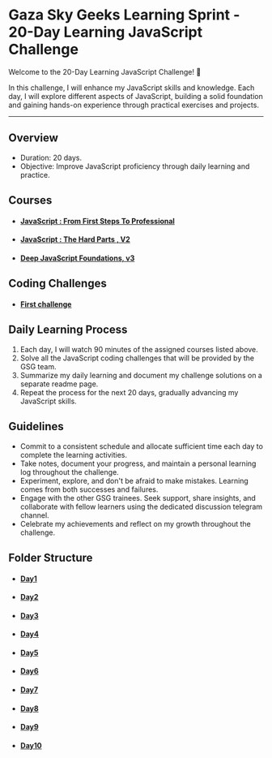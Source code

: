 # Gaza Sky Geeks Learning Sprint - 20-Day Learning JavaScript Challenge

 Welcome to the 20-Day Learning JavaScript Challenge! 🚀

In this challenge, I will enhance my JavaScript skills and knowledge. Each day, I will explore different aspects of JavaScript, building a solid foundation and gaining hands-on experience through practical exercises and projects.

---

## Overview

- Duration: 20 days.
- Objective: Improve JavaScript proficiency through daily learning and practice.

## Courses

- #### [JavaScript : From First Steps To Professional](https://frontendmasters.com/courses/javascript-first-steps/)
- #### [JavaScript : The Hard Parts , V2](https://frontendmasters.com/courses/javascript-hard-parts-v2/)
- #### [Deep JavaScript Foundations, v3](https://frontendmasters.com/courses/deep-javascript-v3/)

## Coding Challenges
- #### [First challenge](https://www.freecodecamp.org/learn/javascript-algorithms-and-data-structures/basic-algorithm-scripting/convert-celsius-to-fahrenheit)

## Daily Learning Process
1. Each day, I will watch 90 minutes of the assigned courses listed above.
2. Solve all the JavaScript coding challenges that will be provided by the GSG team.
3. Summarize my daily learning and document my challenge solutions on a separate readme page.
4. Repeat the process for the next 20 days, gradually advancing my JavaScript skills.

## Guidelines
- Commit to a consistent schedule and allocate sufficient time each day to complete the learning activities.
- Take notes, document your progress, and maintain a personal learning log throughout the challenge.
- Experiment, explore, and don't be afraid to make mistakes. Learning comes from both successes and failures.
- Engage with the other GSG trainees. Seek support, share insights, and collaborate with fellow learners using the dedicated discussion telegram channel.
- Celebrate my achievements and reflect on my growth throughout the challenge.

## Folder Structure
- #### [Day1](https://github.com/aya-soghayyer/Mastering-JavaScript-in-20-Days/blob/03222c7efb7ee1600e5db37d106867b9d32229f6/day1.md)
- #### [Day2](https://github.com/aya-soghayyer/Mastering-JavaScript-in-20-Days/blob/main/Day2.md)
- #### [Day3](https://github.com/aya-soghayyer/Mastering-JavaScript-in-20-Days/blob/main/Day3.md)
- #### [Day4](https://github.com/aya-soghayyer/Mastering-JavaScript-in-20-Days/blob/main/Day4.md)
- #### [Day5](https://github.com/aya-soghayyer/Mastering-JavaScript-in-20-Days/blob/03222c7efb7ee1600e5db37d106867b9d32229f6/day1.md)
- #### [Day6](https://github.com/aya-soghayyer/Mastering-JavaScript-in-20-Days/blob/03222c7efb7ee1600e5db37d106867b9d32229f6/day1.md)
- #### [Day7](https://github.com/aya-soghayyer/Mastering-JavaScript-in-20-Days/blob/03222c7efb7ee1600e5db37d106867b9d32229f6/day1.md)
- #### [Day8](https://github.com/aya-soghayyer/Mastering-JavaScript-in-20-Days/blob/03222c7efb7ee1600e5db37d106867b9d32229f6/day1.md)
- #### [Day9](https://github.com/aya-soghayyer/Mastering-JavaScript-in-20-Days/blob/03222c7efb7ee1600e5db37d106867b9d32229f6/day1.md)
- #### [Day10](https://github.com/aya-soghayyer/Mastering-JavaScript-in-20-Days/blob/03222c7efb7ee1600e5db37d106867b9d32229f6/day1.md)

